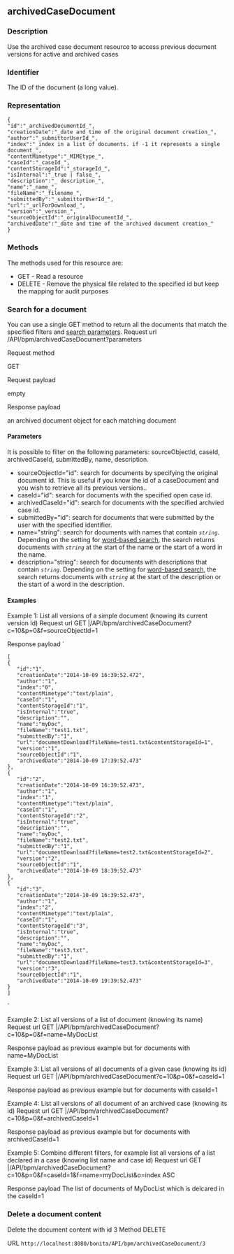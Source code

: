 ## archivedCaseDocument

### Description

Use the archived case document resource to access previous document versions for active and archived cases

### Identifier

The ID of the document (a long value).

### Representation

    {
    "id":"_archivedDocumentId_", 
    "creationDate":"_date and time of the original document creation_", 
    "author":"_submittorUserId_", 
    "index":"_index in a list of documents. if -1 it represents a single document_", 
    "contentMimetype":"_MIMEtype_", 
    "caseId":"_caseId_", 
    "contentStorageId":"_storageId_", 
    "isInternal":"_true | false_", 
    "description":"_ description_", 
    "name":"_name_", 
    "fileName":"_filename_", 
    "submittedBy":"_submittorUserId_", 
    "url":"_urlForDownload_", 
    "version":"_version_", 
    "sourceObjectId":"_originalDocumentId_", 
    "archivedDate":"_date and time of the archived document creation_"
    }
    

### Methods

The methods used for this resource are:

* GET - Read a resource
* DELETE - Remove the physical file related to the specified id but keep the mapping for audit purposes

### Search for a document

You can use a single GET method to return all the documents that match the specified filters and [search parameters](rest-api-overview.md).
Request url
/API/bpm/archivedCaseDocument?parameters

Request method

GET

Request payload

empty

Response payload

an archived document object for each matching document

#### Parameters

It is possible to filter on the following parameters: sourceObjectId, caseId, archivedCaseId, submittedBy, name, description.

* sourceObjectId="id": search for documents by specifying the original document id. 
This is useful if you know the id of a caseDocument and you wish to retrieve all its previous versions..
* caseId="id": search for documents with the specified open case id.
* archivedCaseId="id": search for documents with the specified archvied case id.
* submittedBy="id": search for documents that were submitted by the user with the specified identifier.
* name="string": search for documents with names that contain _`string`_. 
Depending on the setting for [word-based search](using-list-and-search-methods.md), the search returns documents with _`string`_ at the start of the name or the start of a word in the name.
* description="string": search for documents with descriptions that contain _`string`_. 
Depending on the setting for [word-based search](using-list-and-search-methods.md), the search returns documents with _`string`_ at the start of the description or the start of a word in the description.

#### Examples

Example 1: List all versions of a simple document (knowing its current version Id)
Request url
GET |/API/bpm/archivedCaseDocument?c=10&p=0&f=sourceObjectId=1

Response payload
`
    
    [
    {
       "id":"1",
       "creationDate":"2014-10-09 16:39:52.472", 
       "author":"1",
       "index":"0",
       "contentMimetype":"text/plain",
       "caseId":"1",
       "contentStorageId":"1",
       "isInternal":"true",
       "description":"",
       "name":"myDoc",
       "fileName":"test1.txt",
       "submittedBy":"1",
       "url":"documentDownload?fileName=test1.txt&contentStorageId=1",
       "version":"1",
       "sourceObjectId":"1",
       "archivedDate":"2014-10-09 17:39:52.473"
    },
    {
       "id":"2", 
       "creationDate":"2014-10-09 16:39:52.473", 
       "author":"1", 
       "index":"1", 
       "contentMimetype":"text/plain", 
       "caseId":"1", 
       "contentStorageId":"2", 
       "isInternal":"true", 
       "description":"", 
       "name":"myDoc", 
       "fileName":"test2.txt", 
       "submittedBy":"1", 
       "url":"documentDownload?fileName=test2.txt&contentStorageId=2", 
       "version":"2", 
       "sourceObjectId":"1",
       "archivedDate":"2014-10-09 18:39:52.473"
    },
    {
       "id":"3", 
       "creationDate":"2014-10-09 16:39:52.473", 
       "author":"1", 
       "index":"2", 
       "contentMimetype":"text/plain", 
       "caseId":"1", 
       "contentStorageId":"3", 
       "isInternal":"true", 
       "description":"", 
       "name":"myDoc", 
       "fileName":"test3.txt", 
       "submittedBy":"1", 
       "url":"documentDownload?fileName=test3.txt&contentStorageId=3", 
       "version":"3",
       "sourceObjectId":"1", 
       "archivedDate":"2014-10-09 19:39:52.473" 
    }
    ]
    

`

Example 2: List all versions of a list of document (knowing its name)
Request url
GET |/API/bpm/archivedCaseDocument?c=10&p=0&f=name=MyDocList

Response payload
as previous example but for documents with name=MyDocList

Example 3: List all versions of all documents of a given case (knowing its id)
Request url
GET |/API/bpm/archivedCaseDocument?c=10&p=0&f=caseId=1

Response payload
as previous example but for documents with caseId=1

Example 4: List all versions of all document of an archived case (knowing its id)
Request url
GET |/API/bpm/archivedCaseDocument?c=10&p=0&f=archivedCaseId=1

Response payload
as previous example but for documents with archivedCaseId=1

Example 5: Combine different filters, for example list all versions of a list declared in a case (knowing list name and case id)
Request url
GET |/API/bpm/archivedCaseDocument?c=10&p=0&f=caseId=1&f=name=myDocList&o=index ASC

Response payload
The list of documents of MyDocList which is delcared in the caseId=1

### Delete a document content

Delete the document content with id 3
Method
DELETE

URL
`http://localhost:8080/bonita/API/bpm/archivedCaseDocument/3`